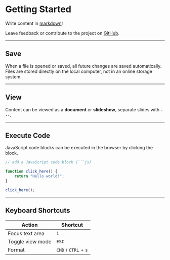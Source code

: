 # Getting Started

Write content in [markdown](https://www.markdownguide.org/cheat-sheet/#basic-syntax)!

Leave feedback or contribute to the project on [GitHub](https://github.com/rossrobino/typo).

---

## Save

When a file is opened or saved, all future changes are saved automatically.
Files are stored directly on the local computer, not in an online storage system.

---

## View

Content can be viewed as a **document** or **slideshow**, separate slides with `---`.

---

## Execute Code

JavaScript code blocks can be executed in the browser by clicking the block.

````js
// add a JavaScript code block (```js)

function click_here() {
	return "Hello world!";
}

click_here();
````

---

## Keyboard Shortcuts

| Action           | Shortcut             |
| ---------------- | -------------------- |
| Focus text area  | `i`                  |
| Toggle view mode | `ESC`                |
| Format           | `CMD` / `CTRL` + `s` |

